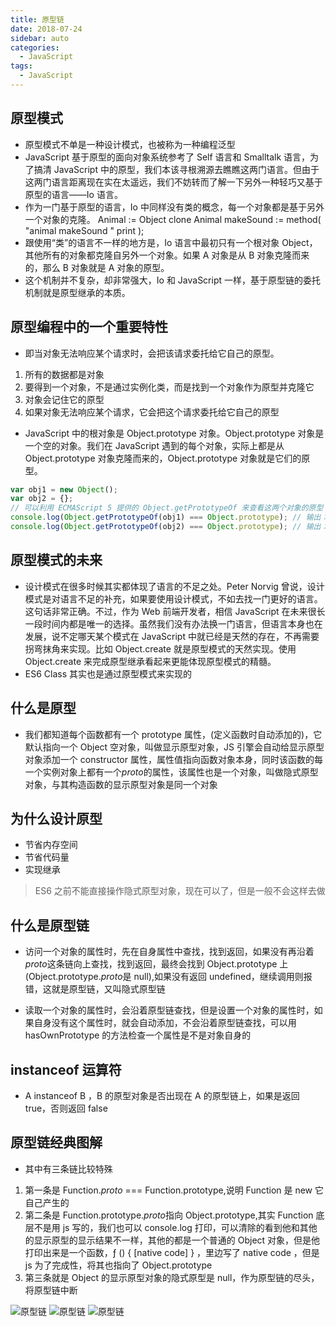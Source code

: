 ```yaml
---
title: 原型链
date: 2018-07-24
sidebar: auto
categories:
  - JavaScript
tags:
  - JavaScript
---
```


## 原型模式

- 原型模式不单是一种设计模式，也被称为一种编程泛型
- JavaScript 基于原型的面向对象系统参考了 Self 语言和 Smalltalk 语言，为了搞清 JavaScript 中的原型，我们本该寻根溯源去瞧瞧这两门语言。但由于这两门语言距离现在实在太遥远，我们不妨转而了解一下另外一种轻巧又基于原型的语言——Io 语言。
- 作为一门基于原型的语言，Io 中同样没有类的概念，每一个对象都是基于另外一个对象的克隆。
  Animal := Object clone
  Animal makeSound := method( "animal makeSound " print );
- 跟使用“类”的语言不一样的地方是，Io 语言中最初只有一个根对象 Object，其他所有的对象都克隆自另外一个对象。如果 A 对象是从 B 对象克隆而来的，那么 B 对象就是 A 对象的原型。
- 这个机制并不复杂，却非常强大，Io 和 JavaScript 一样，基于原型链的委托机制就是原型继承的本质。

## 原型编程中的一个重要特性

- 即当对象无法响应某个请求时，会把该请求委托给它自己的原型。

1.  所有的数据都是对象
2.  要得到一个对象，不是通过实例化类，而是找到一个对象作为原型并克隆它
3.  对象会记住它的原型
4.  如果对象无法响应某个请求，它会把这个请求委托给它自己的原型

- JavaScript 中的根对象是 Object.prototype 对象。Object.prototype 对象是一个空的对象。我们在 JavaScript 遇到的每个对象，实际上都是从 Object.prototype 对象克隆而来的，Object.prototype 对象就是它们的原型。

```js
var obj1 = new Object();
var obj2 = {};
// 可以利用 ECMAScript 5 提供的 Object.getPrototypeOf 来查看这两个对象的原型：
console.log(Object.getPrototypeOf(obj1) === Object.prototype); // 输出：true
console.log(Object.getPrototypeOf(obj2) === Object.prototype); // 输出：true
```

## 原型模式的未来

- 设计模式在很多时候其实都体现了语言的不足之处。Peter Norvig 曾说，设计模式是对语言不足的补充，如果要使用设计模式，不如去找一门更好的语言。这句话非常正确。不过，作为 Web 前端开发者，相信 JavaScript 在未来很长一段时间内都是唯一的选择。虽然我们没有办法换一门语言，但语言本身也在发展，说不定哪天某个模式在 JavaScript 中就已经是天然的存在，不再需要拐弯抹角来实现。比如 Object.create 就是原型模式的天然实现。使用 Object.create 来完成原型继承看起来更能体现原型模式的精髓。
- ES6 Class 其实也是通过原型模式来实现的

## 什么是原型

- 我们都知道每个函数都有一个 prototype 属性，(定义函数时自动添加的)，它默认指向一个 Object 空对象，叫做显示原型对象，JS 引擎会自动给显示原型对象添加一个 constructor 属性，属性值指向函数对象本身，同时该函数的每一个实例对象上都有一个*proto*的属性，该属性也是一个对象，叫做隐式原型对象，与其构造函数的显示原型对象是同一个对象

## 为什么设计原型

- 节省内存空间
- 节省代码量
- 实现继承

> ES6 之前不能直接操作隐式原型对象，现在可以了，但是一般不会这样去做

## 什么是原型链

- 访问一个对象的属性时，先在自身属性中查找，找到返回，如果没有再沿着*proto*这条链向上查找，找到返回，最终会找到 Object.prototype 上(Object.prototype.*proto*是 null),如果没有返回 undefined，继续调用则报错，这就是原型链，又叫隐式原型链

- 读取一个对象的属性时，会沿着原型链查找，但是设置一个对象的属性时，如果自身没有这个属性时，就会自动添加，不会沿着原型链查找，可以用 hasOwnPrototype 的方法检查一个属性是不是对象自身的

## instanceof 运算符

- A instanceof B ，B 的原型对象是否出现在 A 的原型链上，如果是返回 true，否则返回 false

## 原型链经典图解

- 其中有三条链比较特殊

1.  第一条是 Function._proto_ === Function.prototype,说明 Function 是 new 它自己产生的
2.  第二条是 Function.prototype.*proto*指向 Object.prototype,其实 Function 底层不是用 js 写的，我们也可以 console.log 打印，可以清除的看到他和其他的显示原型的显示结果不一样，其他的都是一个普通的 Object 对象，但是他打印出来是一个函数，ƒ () { [native code] } ，里边写了 native code ，但是 js 为了完成性，将其也指向了 Object.prototype
3.  第三条就是 Object 的显示原型对象的隐式原型是 null，作为原型链的尽头，将原型链中断

![原型链](https://coolcdn.igetcool.com/p/2020/8/37127d77d76c1e66d764b32fcdf4d503.png?_598x715.png)
![原型链](https://coolcdn.igetcool.com/p/2020/8/f9d586dec6d7b7ac79cb8e09a60b9635.png?_1172x364.png)
![原型链](https://coolcdn.igetcool.com/p/2020/8/26006ea393745f18e303806a329b45d6.png?_1150x257.png)
